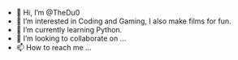 - 👋 Hi, I’m @TheDu0
- 👀 I’m interested in Coding and Gaming, I also make films for fun.
- 🌱 I’m currently learning Python.
- 💞️ I’m looking to collaborate on ...
- 📫 How to reach me ...

<!---
TheDu0/TheDu0 is a ✨ special ✨ repository because its `README.md` (this file) appears on your GitHub profile.
You can click the Preview link to take a look at your changes.
--->
